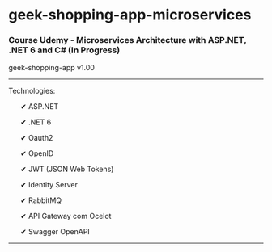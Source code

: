 # geek-shopping-app-microservices

### Course Udemy - Microservices Architecture with ASP.NET, .NET 6 and C# (In Progress) 

<p>geek-shopping-app v1.00</p>

<hr/>

<p>Technologies:</p>

<ul>
<p> ✔ ASP.NET </p>
<p> ✔ .NET 6 </p>
<p> ✔ Oauth2 </p>
<p> ✔ OpenID </p>
<p> ✔ JWT (JSON Web Tokens) </p>
<p> ✔ Identity Server </p>
<p> ✔ RabbitMQ </p>
<p> ✔ API Gateway com Ocelot </p>
<p> ✔ Swagger OpenAPI </p>
</ul>

<hr/>